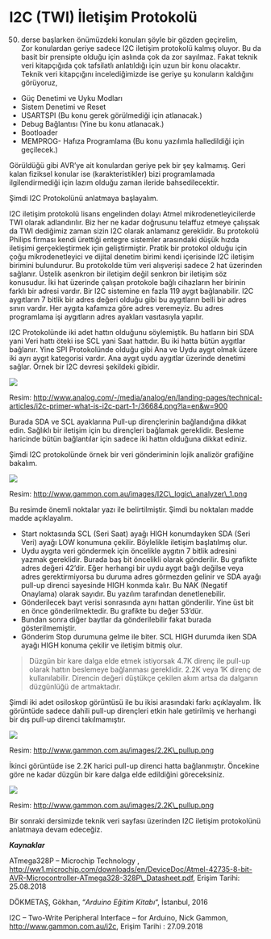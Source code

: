 # I2C \(TWI\) İletişim Protokolü

50. derse başlarken önümüzdeki konuları şöyle bir gözden geçirelim,  
Zor konulardan geriye sadece I2C iletişim protokolü kalmış oluyor. Bu da basit bir prensipte olduğu için aslında çok da zor sayılmaz. Fakat teknik veri kitapçığıda çok tafsilatlı anlatıldığı için uzun bir konu olacaktır. Teknik veri kitapçığını incelediğimizde ise geriye şu konuların kaldığını görüyoruz,

* Güç Denetimi ve Uyku Modları
* Sistem Denetimi ve Reset
* USARTSPI \(Bu konu gerek görülmediği için atlanacak.\)
* Debug Bağlantısı \(Yine bu konu atlanacak.\)
* Bootloader
* MEMPROG- Hafıza Programlama \(Bu konu yazılımla halledildiği için geçilecek.\)

Görüldüğü gibi AVR’ye ait konulardan geriye pek bir şey kalmamış. Geri kalan fiziksel konular ise \(karakteristikler\) bizi programlamada ilgilendirmediği için lazım olduğu zaman ileride bahsedilecektir.

Şimdi I2C Protokolünü anlatmaya başlayalım.

I2C iletişim protokolü lisans engelinden dolayı Atmel mikrodenetleyicilerde TWI olarak adlandırılır. Biz her ne kadar doğrusunu telaffuz etmeye çalışsak da TWI dediğimiz zaman sizin I2C olarak anlamanız gereklidir. Bu protokolü Philips firması kendi ürettiği entegre sistemler arasındaki düşük hızda iletişimi gerçekleştirmek için geliştirmiştir. Pratik bir protokol olduğu için çoğu mikrodenetleyici ve dijital denetim birimi kendi içerisinde I2C iletişim birimini bulundurur. Bu protokolde tüm veri alışverişi sadece 2 hat üzerinden sağlanır. Üstelik asenkron bir iletişim değil senkron bir iletişim söz konusudur. İki hat üzerinde çalışan protokole bağlı cihazların her birinin farklı bir adresi vardır. Bir I2C sistemine en fazla 119 aygıt bağlanabilir. I2C aygıtların 7 bitlik bir adres değeri olduğu gibi bu aygıtların belli bir adres sınırı vardır. Her aygıta kafamıza göre adres veremeyiz. Bu adres programlama işi aygıtların adres ayakları vasıtasıyla yapılır.

I2C Protokolünde iki adet hattın olduğunu söylemiştik. Bu hatların biri SDA yani Veri hattı öteki ise SCL yani Saat hattıdır. Bu iki hatta bütün aygıtlar bağlanır. Yine SPI Protokolünde olduğu gibi Ana ve Uydu aygıt olmak üzere iki ayrı aygıt kategorisi vardır. Ana aygıt uydu aygıtlar üzerinde denetimi sağlar.  Örnek bir I2C devresi şekildeki gibidir.

[![](http://www.lojikprob.com/wp-content/uploads/2018/09/36684.png)](http://www.lojikprob.com/avr/c-ile-avr-programlama-50-i2c-twi-iletisim-protokolu/attachment/36684/)

Resim: http://www.analog.com/-/media/analog/en/landing-pages/technical-articles/i2c-primer-what-is-i2c-part-1-/36684.png?la=en&w=900

Burada SDA ve SCL ayaklarına Pull-up dirençlerinin bağlandığına dikkat edin. Sağlıklı bir iletişim için bu dirençleri bağlamak gereklidir. Besleme haricinde bütün bağlantılar için sadece iki hattın olduğuna dikkat ediniz.

Şimdi I2C protokolünde örnek bir veri gönderiminin lojik analizör grafiğine bakalım.

[![](http://www.lojikprob.com/wp-content/uploads/2018/09/I2C_logic_analyzer_1.png)](http://www.lojikprob.com/avr/c-ile-avr-programlama-50-i2c-twi-iletisim-protokolu/attachment/i2c_logic_analyzer_1/)

Resim: http://www.gammon.com.au/images/I2C\_logic\_analyzer\_1.png

Bu resimde önemli noktalar yazı ile belirtilmiştir. Şimdi bu noktaları madde madde açıklayalım.

* Start noktasında SCL \(Seri Saat\) ayağı HIGH konumdayken SDA \(Seri Veri\) ayağı LOW konumuna çekilir. Böylelikle iletişim başlatılmış olur.
* Uydu aygıta veri göndermek için öncelikle aygıtın 7 bitlik adresini yazmak gereklidir. Burada baş bit öncelikli olarak gönderilir. Bu grafikte adres değeri 42’dir. Eğer herhangi bir uydu aygıt bağlı değilse veya adres gerektirmiyorsa bu duruma adres görmezden gelinir ve SDA ayağı pull-up direnci sayesinde HIGH konmda kalır. Bu NAK \(Negatif Onaylama\) olarak sayıdır. Bu yazılım tarafından denetlenebilir.
* Gönderilecek bayt verisi sonrasında aynı hattan gönderilir. Yine üst bit en önce gönderilmektedir. Bu grafikte bu değer 53’dür.
* Bundan sonra diğer baytlar da gönderilebilir fakat burada gösterilmemiştir.
* Gönderim Stop durumuna gelme ile biter. SCL HIGH durumda iken SDA ayağı HIGH konuma çekilir ve iletişim bitmiş olur.

> Düzgün bir kare dalga elde etmek istiyorsak 4.7K direnç ile pull-up olarak hattın beslemeye bağlanması gereklidir. 2.2K veya 1K direnç de kullanılabilir. Direncin değeri düştükçe çekilen akım artsa da dalganın düzgünlüğü de artmaktadır.

Şimdi iki adet osiloskop görüntüsü ile bu ikisi arasındaki farkı açıklayalım. İlk görüntüde sadece dahili pull-up dirençleri etkin hale getirilmiş ve herhangi bir dış pull-up direnci takılmamıştır.

[![](http://www.lojikprob.com/wp-content/uploads/2018/09/Two_pullups.png)](http://www.lojikprob.com/avr/c-ile-avr-programlama-50-i2c-twi-iletisim-protokolu/attachment/two_pullups/)

Resim: http://www.gammon.com.au/images/2.2K\_pullup.png

İkinci görüntüde ise 2.2K harici pull-up direnci hatta bağlanmıştır. Öncekine göre ne kadar düzgün bir kare dalga elde edildiğini göreceksiniz.

[![](http://www.lojikprob.com/wp-content/uploads/2018/09/2.2K_pullup.png)](http://www.lojikprob.com/avr/c-ile-avr-programlama-50-i2c-twi-iletisim-protokolu/attachment/2-2k_pullup/)

Resim: http://www.gammon.com.au/images/2.2K\_pullup.png

Bir sonraki dersimizde teknik veri sayfası üzerinden I2C iletişim protokolünü anlatmaya devam edeceğiz.

_**Kaynaklar**_

ATmega328P – Microchip Technology , http://ww1.microchip.com/downloads/en/DeviceDoc/Atmel-42735-8-bit-AVR-Microcontroller-ATmega328-328P\_Datasheet.pdf, Erişim Tarihi: 25.08.2018

DÖKMETAŞ, Gökhan, “_Arduino Eğitim Kitabı_“, İstanbul, 2016

I2C – Two-Write Peripheral Interface – for Arduino, Nick Gammon, http://www.gammon.com.au/i2c, Erişim Tarihi : 27.09.2018


